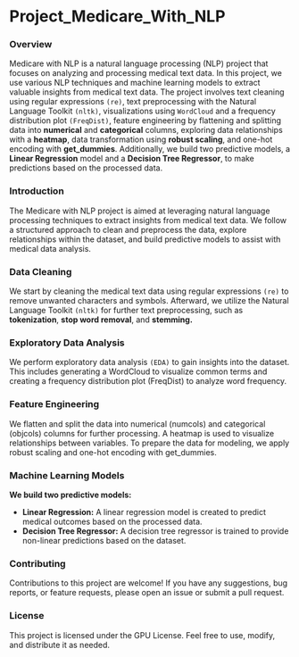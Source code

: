 # Project_Medicare_With_NLP

### Overview
Medicare with NLP is a natural language processing (NLP) project that focuses on analyzing and processing medical text data. In this project, we use various NLP techniques and machine learning models to extract valuable insights from medical text data. The project involves text cleaning using regular expressions `(re)`, text preprocessing with the Natural Language Toolkit `(nltk)`, visualizations using `WordCloud` and a frequency distribution plot `(FreqDist)`, feature engineering by flattening and splitting data into **numerical** and **categorical** columns, exploring data relationships with a **heatmap**, data transformation using **robust scaling**, and one-hot encoding with **get_dummies**. Additionally, we build two predictive models, a **Linear Regression** model and a **Decision Tree Regressor**, to make predictions based on the processed data.

### Introduction
The Medicare with NLP project is aimed at leveraging natural language processing techniques to extract insights from medical text data. We follow a structured approach to clean and preprocess the data, explore relationships within the dataset, and build predictive models to assist with medical data analysis.

### Data Cleaning
We start by cleaning the medical text data using regular expressions `(re)` to remove unwanted characters and symbols. Afterward, we utilize the Natural Language Toolkit `(nltk)` for further text preprocessing, such as **tokenization**, **stop word removal**, and **stemming.**

### Exploratory Data Analysis
We perform exploratory data analysis `(EDA)` to gain insights into the dataset. This includes generating a WordCloud to visualize common terms and creating a frequency distribution plot (FreqDist) to analyze word frequency.

### Feature Engineering
We flatten and split the data into numerical (numcols) and categorical (objcols) columns for further processing. A heatmap is used to visualize relationships between variables. To prepare the data for modeling, we apply robust scaling and one-hot encoding with get_dummies.

### Machine Learning Models
**We build two predictive models:**

- **Linear Regression:** A linear regression model is created to predict medical outcomes based on the processed data.
- **Decision Tree Regressor:** A decision tree regressor is trained to provide non-linear predictions based on the dataset.
  
### Contributing
Contributions to this project are welcome! If you have any suggestions, bug reports, or feature requests, please open an issue or submit a pull request.

### License
This project is licensed under the GPU License. Feel free to use, modify, and distribute it as needed.
